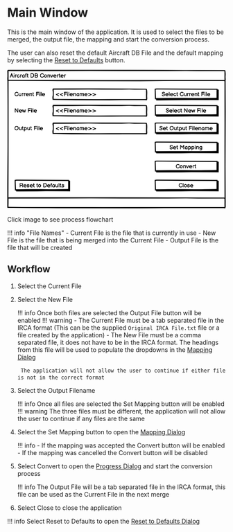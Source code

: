 # Main Window

This is the main window of the application. It is used to select the files to be merged, the output file, the mapping and start the conversion process.

The user can also reset the default Aircraft DB File and the default mapping by selecting the [Reset to Defaults](reset_to_defaults_dialog.md) button.

[![Main Window](../Design/Main%20Window.png)](../flowcharts/main_window.md)

Click image to see process flowchart

!!! info "File Names"
    - Current File is the file that is currently in use
    - New File is the file that is being merged into the Current File
    - Output File is the file that will be created

## Workflow

1. Select the Current File
2. Select the New File

    !!! info
        Once both files are selected the Output File button will be enabled
    !!! warning
        - The Current File must be a tab separated file in the IRCA format (This can be the supplied `Original IRCA File.txt` file or a file created by the application)
        - The New File must be a comma separated file, it does not have to be in the IRCA format. The headings from this file will be used to populate the dropdowns in the [Mapping Dialog](mapping_dialog.md)

        The application will not allow the user to continue if either file is not in the correct format

3. Select the Output Filename

    !!! info
        Once all files are selected the Set Mapping button will be enabled
    !!! warning
        The three files must be different, the application will not allow the user to continue if any files are the same

4. Select the Set Mapping button to open the [Mapping Dialog](mapping_dialog.md)

    !!! info
        - If the mapping was accepted the Convert button will be enabled
        - If the mapping was cancelled the Convert button will be disabled

5. Select Convert to open the [Progress Dialog](progress_dialog.md) and start the conversion process

    !!! info
        The Output File will be a tab separated file in the IRCA format, this file can be used as the Current File in the next merge

6. Select Close to close the application

!!! info
    Select Reset to Defaults to open the [Reset to Defaults Dialog](reset_to_defaults_dialog.md)